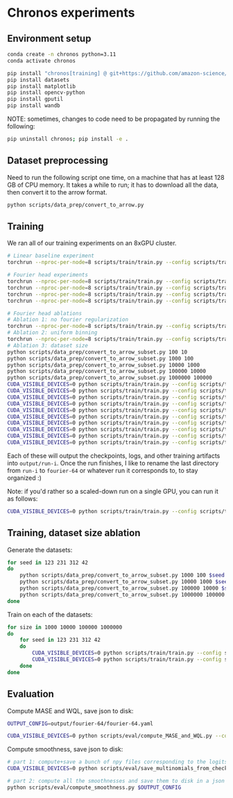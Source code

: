 
# Chronos experiments

## Environment setup

```bash
conda create -n chronos python=3.11
conda activate chronos

pip install "chronos[training] @ git+https://github.com/amazon-science/chronos-forecasting.git"
pip install datasets
pip install matplotlib
pip install opencv-python
pip install gputil
pip install wandb
```

NOTE: sometimes, changes to code need to be propagated by running the following:

```bash
pip uninstall chronos; pip install -e .
```

## Dataset preprocessing

Need to run the following script one time, on a machine that has at least 128 GB of CPU memory.
It takes a while to run; it has to download all the data, then convert it to the arrow format.

```bash
python scripts/data_prep/convert_to_arrow.py
```

## Training

We ran all of our training experiments on an 8xGPU cluster.

```bash
# Linear baseline experiment
torchrun --nproc-per-node=8 scripts/train/train.py --config scripts/train/configs/linear.yaml

# Fourier head experiments
torchrun --nproc-per-node=8 scripts/train/train.py --config scripts/train/configs/fourier-64.yaml
torchrun --nproc-per-node=8 scripts/train/train.py --config scripts/train/configs/fourier-128.yaml
torchrun --nproc-per-node=8 scripts/train/train.py --config scripts/train/configs/fourier-256.yaml
torchrun --nproc-per-node=8 scripts/train/train.py --config scripts/train/configs/fourier-550.yaml

# Fourier head ablations
# Ablation 1: no fourier regularization
torchrun --nproc-per-node=8 scripts/train/train.py --config scripts/train/configs/fourier-550_no-regularization.yaml
# Ablation 2: uniform binning
torchrun --nproc-per-node=8 scripts/train/train.py --config scripts/train/configs/fourier-550_uniform_binning.yaml
# Ablation 3: dataset size
python scripts/data_prep/convert_to_arrow_subset.py 100 10
python scripts/data_prep/convert_to_arrow_subset.py 1000 100
python scripts/data_prep/convert_to_arrow_subset.py 10000 1000
python scripts/data_prep/convert_to_arrow_subset.py 100000 10000
python scripts/data_prep/convert_to_arrow_subset.py 1000000 100000
CUDA_VISIBLE_DEVICES=0 python scripts/train/train.py --config scripts/train/configs/ablations/fourier-128-tsmixup-1000-kernelsynth-100.yaml
CUDA_VISIBLE_DEVICES=0 python scripts/train/train.py --config scripts/train/configs/ablations/fourier-128-tsmixup-10000-kernelsynth-1000.yaml
CUDA_VISIBLE_DEVICES=0 python scripts/train/train.py --config scripts/train/configs/ablations/fourier-128-tsmixup-100000-kernelsynth-10000.yaml
CUDA_VISIBLE_DEVICES=0 python scripts/train/train.py --config scripts/train/configs/ablations/fourier-128-tsmixup-1000000-kernelsynth-100000.yaml
CUDA_VISIBLE_DEVICES=0 python scripts/train/train.py --config scripts/train/configs/ablations/fourier-128-tsmixup-10000000-kernelsynth-1000000.yaml
CUDA_VISIBLE_DEVICES=0 python scripts/train/train.py --config scripts/train/configs/ablations/linear-tsmixup-1000-kernelsynth-100.yaml
CUDA_VISIBLE_DEVICES=0 python scripts/train/train.py --config scripts/train/configs/ablations/linear-tsmixup-10000-kernelsynth-1000.yaml
CUDA_VISIBLE_DEVICES=0 python scripts/train/train.py --config scripts/train/configs/ablations/linear-tsmixup-100000-kernelsynth-10000.yaml
CUDA_VISIBLE_DEVICES=0 python scripts/train/train.py --config scripts/train/configs/ablations/linear-tsmixup-1000000-kernelsynth-100000.yaml
CUDA_VISIBLE_DEVICES=0 python scripts/train/train.py --config scripts/train/configs/ablations/linear-tsmixup-10000000-kernelsynth-1000000.yaml
```

Each of these will output the checkpoints, logs, and other training artifacts into `output/run-i`.
Once the run finishes, I like to rename the last directory from `run-i` to `fourier-64` or whatever run it corresponds to, to stay organized :)


Note: if you'd rather so a scaled-down run on a single GPU, you can run it as follows:

```bash
CUDA_VISIBLE_DEVICES=0 python scripts/train/train.py --config scripts/train/configs/fourier-64.yaml
```

## Training, dataset size ablation

Generate the datasets:

```bash
for seed in 123 231 312 42
do
    python scripts/data_prep/convert_to_arrow_subset.py 1000 100 $seed
    python scripts/data_prep/convert_to_arrow_subset.py 10000 1000 $seed
    python scripts/data_prep/convert_to_arrow_subset.py 100000 10000 $seed
    python scripts/data_prep/convert_to_arrow_subset.py 1000000 100000 $seed
done
```

Train on each of the datasets:

```bash
for size in 1000 10000 100000 1000000
do
    for seed in 123 231 312 42
    do
        CUDA_VISIBLE_DEVICES=0 python scripts/train/train.py --config scripts/train/configs/11-16-ablation-dataset-size/seed-$seed/fourier-256-size-$size.yaml
        CUDA_VISIBLE_DEVICES=0 python scripts/train/train.py --config scripts/train/configs/11-16-ablation-dataset-size/seed-$seed/linear-size-$size.yaml
    done
done
```




## Evaluation

Compute MASE and WQL, save json to disk:

```bash
OUTPUT_CONFIG=output/fourier-64/fourier-64.yaml

CUDA_VISIBLE_DEVICES=0 python scripts/eval/compute_MASE_and_WQL.py --config $OUTPUT_CONFIG
```

Compute smoothness, save json to disk:

```bash
# part 1: compute+save a bunch of npy files corresponding to the logits
CUDA_VISIBLE_DEVICES=0 python scripts/eval/save_multinomials_from_checkpoint.py --config $OUTPUT_CONFIG

# part 2: compute all the smoothnesses and save them to disk in a json
python scripts/eval/compute_smoothness.py $OUTPUT_CONFIG
```